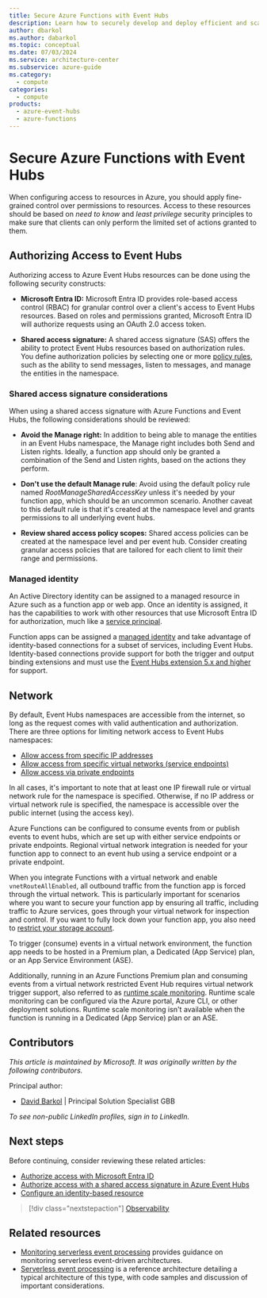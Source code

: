 ```yaml
---
title: Secure Azure Functions with Event Hubs
description: Learn how to securely develop and deploy efficient and scalable code that runs on Azure Functions and responds to Event Hubs events.
author: dbarkol
ms.author: dabarkol
ms.topic: conceptual
ms.date: 07/03/2024
ms.service: architecture-center
ms.subservice: azure-guide
ms.category:
  - compute
categories:
  - compute
products:
  - azure-event-hubs
  - azure-functions
---
```


# Secure Azure Functions with Event Hubs

When configuring access to resources in Azure, you should apply fine-grained control over permissions to resources. Access to these resources should be based on *need to know* and *least privilege* security principles to make sure that clients can only perform the limited set of actions granted to them.

## Authorizing Access to Event Hubs

Authorizing access to Azure Event Hubs resources can be done using the following security constructs:

- **Microsoft Entra ID:** Microsoft Entra ID provides role-based access control (RBAC) for granular control over a client's access to Event Hubs resources. Based on roles and permissions granted, Microsoft Entra ID will authorize requests using an OAuth 2.0 access token.

- **Shared access signature:** A shared access signature (SAS) offers the ability to protect Event Hubs resources based on authorization rules. You define authorization policies by selecting one or more [policy rules](/azure/event-hubs/authorize-access-shared-access-signature#shared-access-authorization-policies), such as the ability to send messages, listen to messages, and manage the entities in the namespace.

### Shared access signature considerations

When using a shared access signature with Azure Functions and Event Hubs, the following considerations should be reviewed:

- **Avoid the Manage right:** In addition to being able to manage the entities in an Event Hubs namespace, the Manage right includes both Send and Listen rights. Ideally, a function app should only be granted a combination of the Send and Listen rights, based on the actions they perform.

- **Don't use the default Manage rule**: Avoid using the default policy rule named *RootManageSharedAccessKey* unless it's needed by your function app, which should be an uncommon scenario. Another caveat to this default rule is that it's created at the namespace level and grants permissions to all underlying event hubs.

- **Review shared access policy scopes:** Shared access policies can be created at the namespace level and per event hub. Consider creating granular access policies that are tailored for each client to limit their range and permissions.

### Managed identity

An Active Directory identity can be assigned to a managed resource in Azure such as a function app or web app. Once an identity is assigned, it has the capabilities to work with other resources that use Microsoft Entra ID for authorization, much like a [service principal](/azure/active-directory/develop/app-objects-and-service-principals).

Function apps can be assigned a [managed identity](/azure/app-service/overview-managed-identity) and take advantage of identity-based connections for a subset of services, including Event Hubs. Identity-based connections provide support for both the trigger and output binding extensions and must use the [Event Hubs extension 5.x and higher](/azure/azure-functions/functions-bindings-event-hubs#event-hubs-extension-5x-and-higher) for support.

## Network

By default, Event Hubs namespaces are accessible from the internet, so long as the request comes with valid authentication and authorization. There are three options for limiting network access to Event Hubs namespaces:

- [Allow access from specific IP addresses](/azure/event-hubs/event-hubs-ip-filtering)
- [Allow access from specific virtual networks (service endpoints)](/azure/event-hubs/event-hubs-service-endpoints)
- [Allow access via private endpoints](/azure/event-hubs/private-link-service)

In all cases, it's important to note that at least one IP firewall rule or virtual network rule for the namespace is specified. Otherwise, if no IP address or virtual network rule is specified, the namespace is accessible over the public internet (using the access key).

Azure Functions can be configured to consume events from or publish events to event hubs, which are set up with either service endpoints or private endpoints. Regional virtual network integration is needed for your function app to connect to an event hub using a service endpoint or a private endpoint.

When you integrate Functions with a virtual network and enable `vnetRouteAllEnabled`, all outbound traffic from the function app is forced through the virtual network. This is particularly important for scenarios where you want to secure your function app by ensuring all traffic, including traffic to Azure services, goes through your virtual network for inspection and control. If you want to fully lock down your function app, you also need to [restrict your storage account](/azure/azure-functions/configure-networking-how-to#restrict-your-storage-account-to-a-virtual-network).

To trigger (consume) events in a virtual network environment, the function app needs to be hosted in a Premium plan, a Dedicated (App Service) plan, or an App Service Environment (ASE).

Additionally, running in an Azure Functions Premium plan and consuming events from a virtual network restricted Event Hub requires virtual network trigger support, also referred to as [runtime scale monitoring](/azure/azure-functions/functions-networking-options#virtual-network-triggers-non-http). Runtime scale monitoring can be configured via the Azure portal, Azure CLI, or other deployment solutions. Runtime scale monitoring isn't available when the function is running in a Dedicated (App Service) plan or an ASE.

## Contributors

*This article is maintained by Microsoft. It was originally written by the following contributors.* 

Principal author:

 - [David Barkol](https://www.linkedin.com/in/davidbarkol/) | Principal Solution Specialist GBB

*To see non-public LinkedIn profiles, sign in to LinkedIn.*

## Next steps

Before continuing, consider reviewing these related articles:

- [Authorize access with Microsoft Entra ID](/azure/event-hubs/authorize-access-azure-active-directory)
- [Authorize access with a shared access signature in Azure Event Hubs](/azure/event-hubs/authorize-access-shared-access-signature)
- [Configure an identity-based resource](/azure/azure-functions/functions-reference#configure-an-identity-based-connection)

> [!div class="nextstepaction"]
> [Observability](./observability.yml)

## Related resources

- [Monitoring serverless event processing](../guide/monitoring-serverless-event-processing.md) provides guidance on monitoring serverless event-driven architectures.
- [Serverless event processing](../../reference-architectures/serverless/event-processing.yml) is a reference architecture detailing a typical architecture of this type, with code samples and discussion of important considerations.
